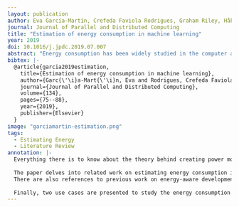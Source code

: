 ```yaml
---
layout: publication
author: Eva García-Martín, Crefeda Faviola Rodrigues, Graham Riley, Håkan Grahn
journal: Journal of Parallel and Distributed Computing
title: "Estimation of energy consumption in machine learning"
year: 2019
doi: 10.1016/j.jpdc.2019.07.007
abstract: "Energy consumption has been widely studied in the computer architecture field for decades. While the adoption of energy as a metric in machine learning is emerging, the majority of research is still primarily focused on obtaining high levels of accuracy without any computational constraint. We believe that one of the reasons for this lack of interest is due to their lack of familiarity with approaches to evaluate energy consumption. To address this challenge, we present a review of the different approaches to estimate energy consumption in general and machine learning applications in particular. Our goal is to provide useful guidelines to the machine learning community giving them the fundamental knowledge to use and build specific energy estimation methods for machine learning algorithms. We also present the latest software tools that give energy estimation values, together with two use cases that enhance the study of energy consumption in machine learning."
bibtex: |-
  @article{garcia2019estimation,
    title={Estimation of energy consumption in machine learning},
    author={Garc{\'\i}a-Mart{\'\i}n, Eva and Rodrigues, Crefeda Faviola and Riley, Graham and Grahn, H{\aa}kan},
    journal={Journal of Parallel and Distributed Computing},
    volume={134},
    pages={75--88},
    year={2019},
    publisher={Elsevier}
  }
image: "garciamartin-estimation.png"
tags:
  - Estimating Energy
  - Literature Review
annotation: |-
  Everything there is to know about the theory behind creating power models. The paper also shows an overview of five existing tools that help creating power models: ARM Streamline Powmon, Intel Power Gadget McPAT, PAPI. Although it describes the compatibility of the tools in terms of operating system, it does not describe which CPU architecture it supports (e.g., Intel, AMD, Apple M1, etc.).
  
  The paper delves into related work on estimating energy consumption in neural networks. The presented strategies use metrics such as number of floating-point operations, number of weights of a model, kernel size, number of layers, number of arithmetic operations (multiply-add and activation function).
  There are also references to previous work on energy-aware development of neural network – i.e., a priori energy use. 
  
  Finally, two use cases are presented to study the energy consumption of particular machine learning techniques: 1) concept drift detection – yielding 11% more energy usage – and 2) different convolutional network architectures – MobileNet yielded less energy usage than Inception-v3 and DenseNet. The paper used the SyNERGY approach to estimate energy consumption in neural networks. The estimated energy had an error of roughly 30%, but was able to keep the order of energy efficiency results across different measurements – e.g., both the estimation and real energy measurement agreed on the most energy efficient neural network.
---
```

